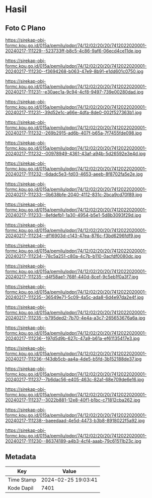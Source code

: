# Hasil

## Foto C Plano

https://sirekap-obj-formc.kpu.go.id/015a/pemilu/pdpr/74/12/02/20/20/7412022020001-20240217-111229--523733ff-b8c5-4c86-9af6-06ecd4ce11de.jpg

https://sirekap-obj-formc.kpu.go.id/015a/pemilu/pdpr/74/12/02/20/20/7412022020001-20240217-111230--f3694268-b063-47e9-8b91-e1dd601c0750.jpg

https://sirekap-obj-formc.kpu.go.id/015a/pemilu/pdpr/74/12/02/20/20/7412022020001-20240217-111231--e30aec1a-9c94-4cf8-9497-739e00280dad.jpg

https://sirekap-obj-formc.kpu.go.id/015a/pemilu/pdpr/74/12/02/20/20/7412022020001-20240217-111231--39d52e1c-a66e-4dfa-8de0-002f527363b1.jpg

https://sirekap-obj-formc.kpu.go.id/015a/pemilu/pdpr/74/12/02/20/20/7412022020001-20240217-111232--269b2915-ad6b-407f-b65a-7f7455fde098.jpg

https://sirekap-obj-formc.kpu.go.id/015a/pemilu/pdpr/74/12/02/20/20/7412022020001-20240217-111232--00978949-4361-43af-a94b-5d26592e3e4d.jpg

https://sirekap-obj-formc.kpu.go.id/015a/pemilu/pdpr/74/12/02/20/20/7412022020001-20240217-111232--6dadc5e3-fd03-4653-aeeb-8f8702fa5e2e.jpg

https://sirekap-obj-formc.kpu.go.id/015a/pemilu/pdpr/74/12/02/20/20/7412022020001-20240217-111233--0b638bfe-2040-4112-831c-2bca9cd70f89.jpg

https://sirekap-obj-formc.kpu.go.id/015a/pemilu/pdpr/74/12/02/20/20/7412022020001-20240217-111233--8efdefb1-1a30-4954-b5e1-5d8b3093f29d.jpg

https://sirekap-obj-formc.kpu.go.id/015a/pemilu/pdpr/74/12/02/20/20/7412022020001-20240217-111234--df16903d-c143-47ea-876c-f3bd6296fdf9.jpg

https://sirekap-obj-formc.kpu.go.id/015a/pemilu/pdpr/74/12/02/20/20/7412022020001-20240217-111234--78c5a251-c80a-4c7b-b110-0acfdf0080dc.jpg

https://sirekap-obj-formc.kpu.go.id/015a/pemilu/pdpr/74/12/02/20/20/7412022020001-20240217-111235--d4f58ae1-768f-440d-8cef-9c5eb1f0a3f7.jpg

https://sirekap-obj-formc.kpu.go.id/015a/pemilu/pdpr/74/12/02/20/20/7412022020001-20240217-111235--36549e71-5c09-4a5c-ada8-6d4e97da2e4f.jpg

https://sirekap-obj-formc.kpu.go.id/015a/pemilu/pdpr/74/12/02/20/20/7412022020001-20240217-111235--b795ded2-7b70-4e4a-a3c7-265653676a6a.jpg

https://sirekap-obj-formc.kpu.go.id/015a/pemilu/pdpr/74/12/02/20/20/7412022020001-20240217-111236--197d5d9b-627c-47a9-b61a-ef61135417e3.jpg

https://sirekap-obj-formc.kpu.go.id/015a/pemilu/pdpr/74/12/02/20/20/7412022020001-20240217-111236--f43db5cb-aa4a-4de5-b5fd-3b152188de37.jpg

https://sirekap-obj-formc.kpu.go.id/015a/pemilu/pdpr/74/12/02/20/20/7412022020001-20240217-111237--7b6dac56-e405-463c-82a1-68e709de6e16.jpg

https://sirekap-obj-formc.kpu.go.id/015a/pemilu/pdpr/74/12/02/20/20/7412022020001-20240217-111237--3022b881-12e8-40f1-b1bc-c71812cba262.jpg

https://sirekap-obj-formc.kpu.go.id/015a/pemilu/pdpr/74/12/02/20/20/7412022020001-20240217-111238--baeedaad-4e5d-4473-b3b8-8918022f5a92.jpg

https://sirekap-obj-formc.kpu.go.id/015a/pemilu/pdpr/74/12/02/20/20/7412022020001-20240217-111230--86374189-a4b3-4cf4-aaab-79c61511b23c.jpg


## Metadata

| Key        | Value               |
| ---------- | ------------------- |
| Time Stamp | 2024-02-25 19:03:41 |
| Kode Dapil | 7401                |



